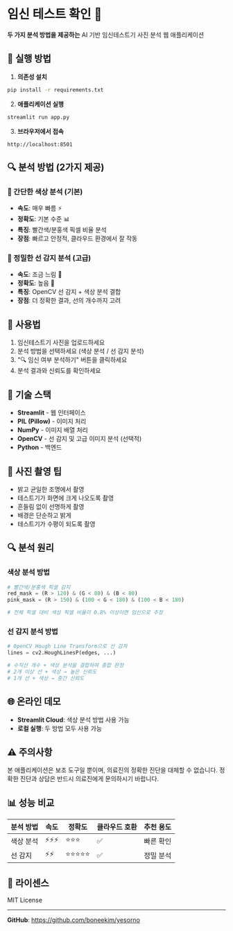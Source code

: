 # 임신 테스트 확인 🤱

**두 가지 분석 방법을 제공하는** AI 기반 임신테스트기 사진 분석 웹 애플리케이션

## 🚀 실행 방법

1. **의존성 설치**
```bash
pip install -r requirements.txt
```

2. **애플리케이션 실행**
```bash
streamlit run app.py
```

3. **브라우저에서 접속**
```
http://localhost:8501
```

## 🔍 분석 방법 (2가지 제공)

### 🎨 간단한 색상 분석 (기본)
- **속도**: 매우 빠름 ⚡
- **정확도**: 기본 수준 📊
- **특징**: 빨간색/분홍색 픽셀 비율 분석
- **장점**: 빠르고 안정적, 클라우드 환경에서 잘 작동

### 🔬 정밀한 선 감지 분석 (고급)
- **속도**: 조금 느림 🐌
- **정확도**: 높음 🎯
- **특징**: OpenCV 선 감지 + 색상 분석 결합
- **장점**: 더 정확한 결과, 선의 개수까지 고려

## 📱 사용법

1. 임신테스트기 사진을 업로드하세요
2. 분석 방법을 선택하세요 (색상 분석 / 선 감지 분석)
3. "🔍 임신 여부 분석하기" 버튼을 클릭하세요
4. 분석 결과와 신뢰도를 확인하세요

## 🔧 기술 스택

- **Streamlit** - 웹 인터페이스
- **PIL (Pillow)** - 이미지 처리
- **NumPy** - 이미지 배열 처리
- **OpenCV** - 선 감지 및 고급 이미지 분석 (선택적)
- **Python** - 백엔드

## 📸 사진 촬영 팁

- 밝고 균일한 조명에서 촬영
- 테스트기가 화면에 크게 나오도록 촬영
- 흔들림 없이 선명하게 촬영
- 배경은 단순하고 밝게
- 테스트기가 수평이 되도록 촬영

## 🔍 분석 원리

### 색상 분석 방법
```python
# 빨간색/분홍색 픽셀 감지
red_mask = (R > 120) & (G < 80) & (B < 80)
pink_mask = (R > 150) & (100 < G < 180) & (100 < B < 180)

# 전체 픽셀 대비 색상 픽셀 비율이 0.8% 이상이면 임신으로 추정
```

### 선 감지 분석 방법
```python
# OpenCV Hough Line Transform으로 선 감지
lines = cv2.HoughLinesP(edges, ...)

# 수직선 개수 + 색상 분석을 결합하여 종합 판정
# 2개 이상 선 + 색상 → 높은 신뢰도
# 1개 선 + 색상 → 중간 신뢰도
```

## 🌐 온라인 데모

- **Streamlit Cloud**: 색상 분석 방법 사용 가능
- **로컬 실행**: 두 방법 모두 사용 가능

## ⚠️ 주의사항

본 애플리케이션은 보조 도구일 뿐이며, 의료진의 정확한 진단을 대체할 수 없습니다.
정확한 진단과 상담은 반드시 의료진에게 문의하시기 바랍니다.

## 📊 성능 비교

| 분석 방법 | 속도 | 정확도 | 클라우드 호환 | 추천 용도 |
|----------|------|--------|---------------|-----------|
| 색상 분석 | ⚡⚡⚡ | ⭐⭐⭐ | ✅ | 빠른 확인 |
| 선 감지 | ⚡⚡ | ⭐⭐⭐⭐⭐ | ✅ | 정밀 분석 |

## 📄 라이센스

MIT License

---

**GitHub**: https://github.com/boneekim/yesorno
